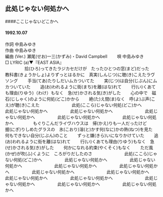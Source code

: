## 此処じゃない何処かへ
####ここじゃないどこかへ
####  1992.10.07 


作詞     中島みゆき  
作曲      中島みゆき  
編曲 (Ver.) 瀬尾(せお)一三(かずみ)・David Campbell　　 
唄     中島みゆき   
□ LYRIC (a)▼『EAST ASIA』   
　　
　　
拾(ひろ)ってきたラジカセだけが　たったひとつの窓(まど)だった　　
教科書(きょうかしょ)よりずっとはるかに　真実(しんじつ)に聴(き)こえたラヴソング　　
手当(てあ)たりしだいムカついてた　　
実(じつ)は自分(じぶん)にムカついていた　　
追(お)われるように街(まち)を離(はな)れて　　
行(い)くあても理由(りゆう)（わけ）もなく　急(せ)かされる気(き)がした　　
心の中で　磁石(じしゃく)のように何処(どこ)かから　　
絶(た)え間(ま)なく　呼(よ)ぶ声(こえ)が聴(き)こえた　　
　　
　　　此処(ここら)じゃない何処(どこ)かへ　　
　　　此処じゃない何処かへ　　
　　　此処じゃない何処かへ　　
　　
　　　此処じゃない何処かへ　　
　　　此処じゃない何処かへ　　
　　　此処じゃない何処かへ　　
　　
もぐりこんだライヴハウスは　帰(かえ)りも一人だったけど　　
握(にぎ)りしめたグラスの　氷(こおり)溶(と)かす何(なに)かの熱(ねつ)を見た　　
何もできない自分(じぶん)のこと　　
ずっと嫌(きら)いになりかけていた　　
追(お)われるように街を離(はな)れて　　
行(い)くあても理由(りゆう)もなく　急(せ)かされる気(き)がした　　
何かになれる約束(やくそく)もなく　　
ただ風(かぜ)が吹(ふ)くように　ころがりだしたのさ　　
　　
　　　此処(ここら)じゃない何処(どこ)かへ　　
　　　此処じゃない何処かへ　　
　　　此処じゃない何処かへ　　
　　
　　　此処じゃない何処かへ　　
　　　此処じゃない何処かへ　　
　　　此処じゃない何処かへ　　
　　
　　　此処じゃない何処かへ　　
　　　此処じゃない何処かへ　　
　　　此処じゃない何処かへ　　
　　
　　　此処じゃない何処かへ　　
　　　此処じゃない何処かへ　　
　　　此処じゃない何処かへ　　